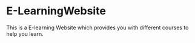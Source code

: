 # E-LearningWebsite
This is a E-learning Website which provides you with different courses to help you learn.
